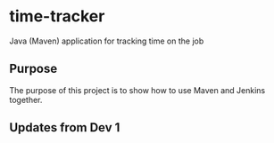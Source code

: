 # time-tracker
Java (Maven) application for tracking time on the job

## Purpose

The purpose of this project is to show how to use Maven and Jenkins together.

## Updates from Dev 1
